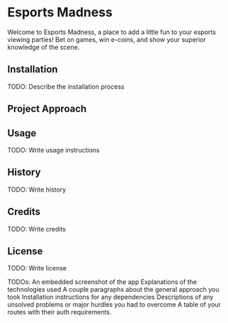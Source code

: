 # Esports Madness
Welcome to Esports Madness, a place to add a little fun to your esports viewing parties!
Bet on games, win e-coins, and show your superior knowledge of the scene.
## Installation
TODO: Describe the installation process 
## Project Approach

## Usage
TODO: Write usage instructions

## History
TODO: Write history
## Credits
TODO: Write credits
## License
TODO: Write license

TODOs:
An embedded screenshot of the app
Explanations of the technologies used
A couple paragraphs about the general approach you took
Installation instructions for any dependencies
Descriptions of any unsolved problems or major hurdles you had to overcome
A table of your routes with their auth requirements.
